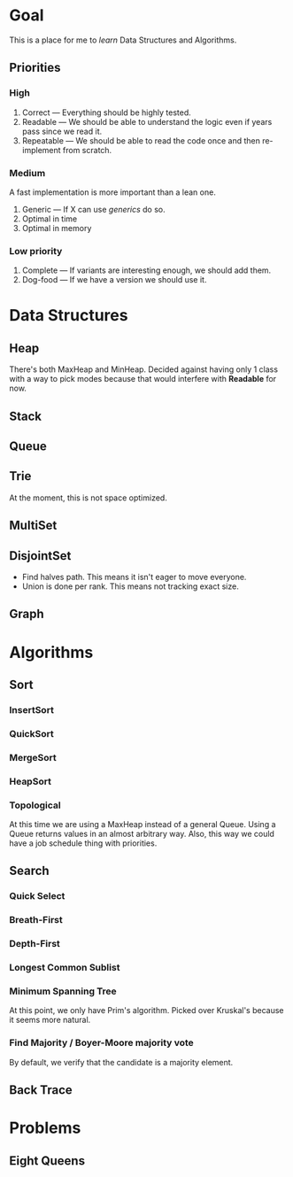 # Goal

This is a place for me to _learn_ Data Structures and Algorithms.

## Priorities

### High
1. Correct — Everything should be highly tested.
1. Readable — We should be able to understand the logic even if years pass since we read it.
1. Repeatable — We should be able to read the code once and then re-implement from scratch.

### Medium
A fast implementation is more important than a lean one.

1. Generic — If X can use _generics_ do so.
1. Optimal in time
1. Optimal in memory

### Low priority
1. Complete — If variants are interesting enough, we should add them.
1. Dog-food — If we have a version we should use it.

# Data Structures

## Heap
There's both MaxHeap and MinHeap. Decided against having only 1 class with a way to pick modes
because that would interfere with __Readable__ for now.

## Stack

## Queue

## Trie
At the moment, this is not space optimized.

## MultiSet

## DisjointSet
* Find halves path. This means it isn't eager to move everyone.
* Union is done per rank. This means not tracking exact size.

## Graph

# Algorithms

## Sort

### InsertSort

### QuickSort

### MergeSort

### HeapSort

### Topological
At this time we are using a MaxHeap instead of a general Queue.
Using a Queue returns values in an almost arbitrary way.
Also, this way we could have a job schedule thing with priorities.

## Search

### Quick Select

### Breath-First

### Depth-First

### Longest Common Sublist

### Minimum Spanning Tree
At this point, we only have Prim's algorithm. Picked over Kruskal's because it seems more natural.

### Find Majority / Boyer-Moore majority vote
By default, we verify that the candidate is a majority element.

## Back Trace

# Problems

## Eight Queens